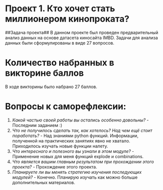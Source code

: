 Проект 1. Кто хочет стать миллионером кинопроката?
======

##Задача проекта##
В данном проекте был проведен предварительный анализ данных на основе датасета киносайта IMBD. Задачи для анализа данных были сформулированы в виде 27 вопросов.

Количество набранных в викторине баллов
======
В ходе викторины было набрано 27 баллов.

Вопросы к саморефлексии:
======
1. *Какой частью своей работы вы остались особенно довольны?* -  Последним заданием :)
2. *Что не получилось сделать так, как хотелось? Над чем ещё стоит поработать?* - Над знаниями python функций. Информации, полученной на практических занятиях явно не хватало. Приходилось изучать новые функции налету. 
3. *Что интересного и полезного вы узнали в этом модуле?* - Применение новых для меня функций explode и combinations.
4. *Что является вашим главным результатом при прохождении этого проекта?* - Прохождение этого проекта.
5. *Планируете ли вы менять стратегию изучения последующих модулей?* - Конечно. Планирую изучать как можно больше дополнительных материалов.
